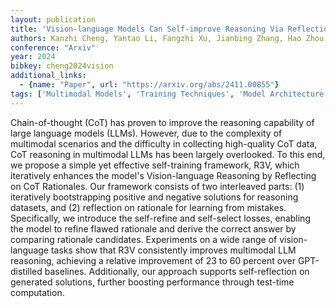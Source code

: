 ```yaml
---
layout: publication
title: 'Vision-language Models Can Self-improve Reasoning Via Reflection'
authors: Kanzhi Cheng, Yantao Li, Fangzhi Xu, Jianbing Zhang, Hao Zhou, Yang Liu
conference: "Arxiv"
year: 2024
bibkey: cheng2024vision
additional_links:
  - {name: "Paper", url: "https://arxiv.org/abs/2411.00855"}
tags: ['Multimodal Models', 'Training Techniques', 'Model Architecture', 'Tools', 'Reinforcement Learning', 'GPT']
---
```

Chain-of-thought (CoT) has proven to improve the reasoning capability of
large language models (LLMs). However, due to the complexity of multimodal
scenarios and the difficulty in collecting high-quality CoT data, CoT reasoning
in multimodal LLMs has been largely overlooked. To this end, we propose a
simple yet effective self-training framework, R3V, which iteratively enhances
the model's Vision-language Reasoning by Reflecting on CoT Rationales. Our
framework consists of two interleaved parts: (1) iteratively bootstrapping
positive and negative solutions for reasoning datasets, and (2) reflection on
rationale for learning from mistakes. Specifically, we introduce the
self-refine and self-select losses, enabling the model to refine flawed
rationale and derive the correct answer by comparing rationale candidates.
Experiments on a wide range of vision-language tasks show that R3V consistently
improves multimodal LLM reasoning, achieving a relative improvement of 23 to 60
percent over GPT-distilled baselines. Additionally, our approach supports
self-reflection on generated solutions, further boosting performance through
test-time computation.
